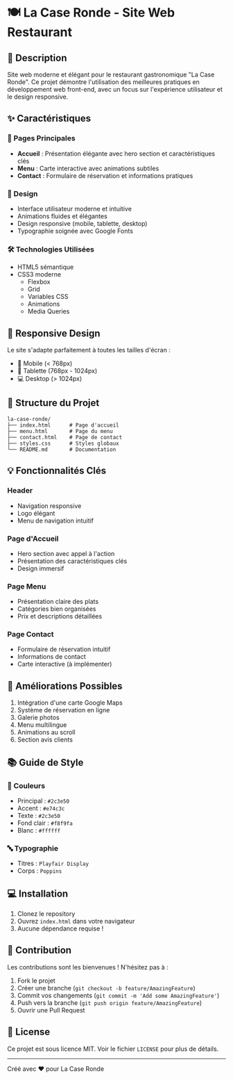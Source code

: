 # 🍽️ La Case Ronde - Site Web Restaurant

## 📝 Description
Site web moderne et élégant pour le restaurant gastronomique "La Case Ronde". Ce projet démontre l'utilisation des meilleures pratiques en développement web front-end, avec un focus sur l'expérience utilisateur et le design responsive.

## ✨ Caractéristiques

### 🎯 Pages Principales
- **Accueil** : Présentation élégante avec hero section et caractéristiques clés
- **Menu** : Carte interactive avec animations subtiles
- **Contact** : Formulaire de réservation et informations pratiques

### 🎨 Design
- Interface utilisateur moderne et intuitive
- Animations fluides et élégantes
- Design responsive (mobile, tablette, desktop)
- Typographie soignée avec Google Fonts

### 🛠️ Technologies Utilisées
- HTML5 sémantique
- CSS3 moderne
  - Flexbox
  - Grid
  - Variables CSS
  - Animations
  - Media Queries

## 📱 Responsive Design
Le site s'adapte parfaitement à toutes les tailles d'écran :
- 📱 Mobile (< 768px)
- 📱 Tablette (768px - 1024px)
- 💻 Desktop (> 1024px)

## 🎯 Structure du Projet
```
la-case-ronde/
├── index.html      # Page d'accueil
├── menu.html       # Page du menu
├── contact.html    # Page de contact
├── styles.css      # Styles globaux
└── README.md       # Documentation
```

## 💡 Fonctionnalités Clés

### Header
- Navigation responsive
- Logo élégant
- Menu de navigation intuitif

### Page d'Accueil
- Hero section avec appel à l'action
- Présentation des caractéristiques clés
- Design immersif

### Page Menu
- Présentation claire des plats
- Catégories bien organisées
- Prix et descriptions détaillées

### Page Contact
- Formulaire de réservation intuitif
- Informations de contact
- Carte interactive (à implémenter)

## 🚀 Améliorations Possibles
1. Intégration d'une carte Google Maps
2. Système de réservation en ligne
3. Galerie photos
4. Menu multilingue
5. Animations au scroll
6. Section avis clients

## 📚 Guide de Style

### 🎨 Couleurs
- Principal : `#2c3e50`
- Accent : `#e74c3c`
- Texte : `#2c3e50`
- Fond clair : `#f8f9fa`
- Blanc : `#ffffff`

### 🔤 Typographie
- Titres : `Playfair Display`
- Corps : `Poppins`

## 💻 Installation
1. Clonez le repository
2. Ouvrez `index.html` dans votre navigateur
3. Aucune dépendance requise !

## 🤝 Contribution
Les contributions sont les bienvenues ! N'hésitez pas à :
1. Fork le projet
2. Créer une branche (`git checkout -b feature/AmazingFeature`)
3. Commit vos changements (`git commit -m 'Add some AmazingFeature'`)
4. Push vers la branche (`git push origin feature/AmazingFeature`)
5. Ouvrir une Pull Request

## 📝 License
Ce projet est sous licence MIT. Voir le fichier `LICENSE` pour plus de détails.

---
Créé avec ❤️ pour La Case Ronde
